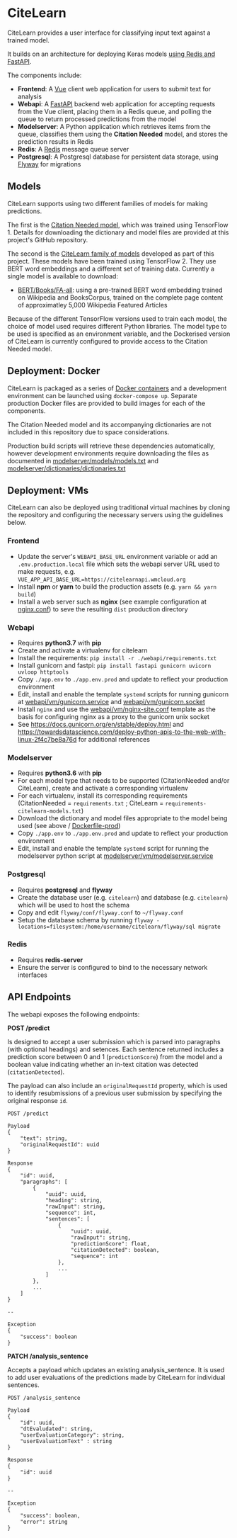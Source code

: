 # CiteLearn

CiteLearn provides a user interface for classifying input text against a trained model.

It builds on an architecture for deploying Keras models [using Redis and FastAPI](https://github.com/shanesoh/deploy-ml-fastapi-redis-docker).

The components include:

* **Frontend**: A [Vue](https://vuejs.org/) client web application for users to submit text for analysis
* **Webapi**: A [FastAPI](https://fastapi.tiangolo.com/) backend web application for accepting requests from the Vue client, placing them in a Redis queue, and polling the queue to return processed predictions from the model
* **Modelserver**: A Python application which retrieves items from the queue, classifies them using the **Citation Needed** model, and stores the prediction results in Redis
* **Redis**: A [Redis](https://redis.io/) message queue server
* **Postgresql**: A Postgresql database for persistent data storage, using [Flyway](https://flywaydb.org/) for migrations

## Models

CiteLearn supports using two different families of models for making predictions.

The first is the [Citation Needed model](https://github.com/mirrys/citation-needed-paper), which was trained using TensorFlow 1. Details for downloading the dictionary and model files are provided at this project's GitHub repository.

The second is the [CiteLearn family of models](https://github.com/thelondonsimon/citelearn-model) developed as part of this project. These models have been trained using TensorFlow 2. They use BERT word embeddings and a different set of training data. Currently a single model is available to download:

* [BERT/Books/FA-all](https://citelearn.s3-ap-southeast-2.amazonaws.com/models/citelearn_fa_all_bert_books_20210720.zip): using a pre-trained BERT word embedding trained on Wikipedia and BooksCorpus, trained on the complete page content of approximatley 5,000 Wikipedia Featured Articles

Because of the different TensorFlow versions used to train each model, the choice of model used requires different Python libraries. The model type to be used is specified as an environment variable, and the Dockerised version of CiteLearn is currently configured to provide access to the Citation Needed model.

## Deployment: Docker

CiteLearn is packaged as a series of [Docker containers](https://www.docker.com/) and a development environment can be launched using `docker-compose up`. Separate production Docker files are provided to build images for each of the components.

The Citation Needed model and its accompanying dictionaries are not included in this repository due to space considerations.

Production build scripts will retrieve these dependencies automatically, however development environments require downloading the files as documented in [modelserver/models/models.txt](modelserver/models/models.txt) and [modelserver/dictionaries/dictionaries.txt](modelserver/dictionaries/dictionaries.txt)

## Deployment: VMs

CiteLearn can also be deployed using traditional virtual machines by cloning the repository and configuring the necessary servers using the guidelines below.

### Frontend

* Update the server's `WEBAPI_BASE_URL` environment variable or add an `.env.production.local` file which sets the webapi server URL used to make requests, e.g. `VUE_APP_API_BASE_URL=https://citelearnapi.wmcloud.org`
* Install **npm** or **yarn** to build the production assets (e.g. `yarn && yarn build`)
* Install a web server such as **nginx** (see example configuration at [nginx.conf](frontend/nginx.conf)) to seve the resulting `dist` production directory

### Webapi

* Requires **python3.7** with **pip**
* Create and activate a virtualenv for citelearn
* Install the requirements: `pip install -r ./webapi/requirements.txt`
* Install gunicorn and fastpi: `pip install fastapi gunicorn uvicorn uvloop httptools`
* Copy `./app.env` to `./app.env.prod` and update to reflect your production environment
* Edit, install and enable the template `systemd` scripts for running gunicorn at [webapi/vm/gunicorn.service](webapi/vm/gunicorn.service) and [webapi/vm/gunicorn.socket](webapi/vm/gunicorn.socket)
* Install `nginx` and use the [webapi/vm/nginx-site.conf](webapie/vm/nginx-site.conf) template as the basis for configuring nginx as a proxy to the gunicorn unix socket
* See https://docs.gunicorn.org/en/stable/deploy.html and https://towardsdatascience.com/deploy-python-apis-to-the-web-with-linux-2f4c7be8a76d for additional references

### Modelserver

* Requires **python3.6** with **pip**
* For each model type that needs to be supported (CitationNeeded and/or CiteLearn), create and activate a corresponding virtualenv
* For each virtualenv, install its corresponding requirements (CitationNeeded = `requirements.txt` ; CiteLearn =  `requirements-citelearn-models.txt`)
* Download the dictionary and model files appropriate to the model being used (see above / [Dockerfile-prod](modelserver/Dockerfile-prod))
* Copy `./app.env` to `./app.env.prod` and update to reflect your production environment
* Edit, install and enable the template `systemd` script for running the modelserver python script at [modelserver/vm/modelserver.service](modelserver/vm/modelserver.service)

### Postgresql

* Requires **postgresql** and **flyway**
* Create the database user (e.g. `citelearn`) and database (e.g. `citelearn`) which will be used to host the schema
* Copy and edit `flyway/conf/flyway.conf` to `~/flyway.conf`
* Setup the database schema by running `flyway -locations=filesystem:/home/username/citelearn/flyway/sql migrate`

### Redis

* Requires **redis-server**
* Ensure the server is configured to bind to the necessary network interfaces

## API Endpoints

The webapi exposes the following endpoints:

**POST /predict**

Is designed to accept a user submission which is parsed into paragraphs (with optional headings) and setences. Each sentence returned includes a prediction score between 0 and 1 (`predictionScore`) from the model and a boolean value indicating whether an in-text citation was detected (`citationDetected`).

The payload can also include an `originalRequestId` property, which is used to identify resubmissions of a previous user submission by specifying the original response `id`.

```
POST /predict

Payload
{
    "text": string,
    "originalRequestId": uuid
}

Response
{ 
    "id": uuid,
    "paragraphs": [
        {
            "uuid": uuid,
            "heading": string,
            "rawInput": string,
            "sequence": int,
            "sentences": [
                {
                    "uuid": uuid,
                    "rawInput": string,
                    "predictionScore": float,
                    "citationDetected": boolean,
                    "sequence": int
                },
                ...
            ]
        },
        ...
    ]
}

--

Exception
{
    "success": boolean
}
```

**PATCH /analysis_sentence**

Accepts a payload which updates an existing analysis_sentence. It is used to add user evaluations of the predictions made by CiteLearn for individual sentences.

```
POST /analysis_sentence

Payload
{
    "id": uuid,
    "dtEvaludated": string,
    "userEvaluationCategory": string,
    "userEvaluationText" : string
}

Response
{
    "id": uuid
}

--

Exception 
{
    "success": boolean,
    "error": string
}
```